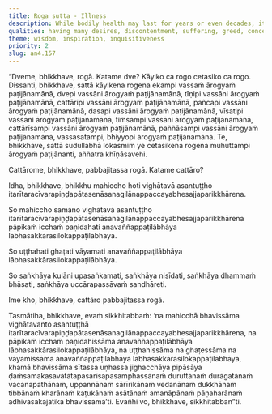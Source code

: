 ```yaml
---
title: Roga sutta - Illness
description: While bodily health may last for years or even decades, it is very rare to find beings who can enjoy freedom from mental illness even for a moment. The Buddha goes on to describe four illnesses that afflict one gone forth.
qualities: having many desires, discontentment, suffering, greed, conceit, passion
theme: wisdom, inspiration, inquisitiveness
priority: 2
slug: an4.157
---
```


“Dveme, bhikkhave, rogā. Katame dve? Kāyiko ca rogo cetasiko ca rogo. Dissanti, bhikkhave, sattā kāyikena rogena ekampi vassaṁ ārogyaṁ paṭijānamānā, dvepi vassāni ārogyaṁ paṭijānamānā, tīṇipi vassāni ārogyaṁ paṭijānamānā, cattāripi vassāni ārogyaṁ paṭijānamānā, pañcapi vassāni ārogyaṁ paṭijānamānā, dasapi vassāni ārogyaṁ paṭijānamānā, vīsatipi vassāni ārogyaṁ paṭijānamānā, tiṁsampi vassāni ārogyaṁ paṭijānamānā, cattārīsampi vassāni ārogyaṁ paṭijānamānā, paññāsampi vassāni ārogyaṁ paṭijānamānā, vassasatampi, bhiyyopi ārogyaṁ paṭijānamānā. Te, bhikkhave, sattā sudullabhā lokasmiṁ ye cetasikena rogena muhuttampi ārogyaṁ paṭijānanti, aññatra khīṇāsavehi.

Cattārome, bhikkhave, pabbajitassa rogā. Katame cattāro?

Idha, bhikkhave, bhikkhu mahiccho hoti vighātavā asantuṭṭho itarītaracīvarapiṇḍapātasenāsanagilānappaccayabhesajjaparikkhārena.

So mahiccho samāno vighātavā asantuṭṭho itarītaracīvarapiṇḍapātasenāsanagilānappaccayabhesajjaparikkhārena pāpikaṁ icchaṁ paṇidahati anavaññappaṭilābhāya lābhasakkārasilokappaṭilābhāya.

So uṭṭhahati ghaṭati vāyamati anavaññappaṭilābhāya lābhasakkārasilokappaṭilābhāya.

So saṅkhāya kulāni upasaṅkamati, saṅkhāya nisīdati, saṅkhāya dhammaṁ bhāsati, saṅkhāya uccārapassāvaṁ sandhāreti.

Ime kho, bhikkhave, cattāro pabbajitassa rogā.

Tasmātiha, bhikkhave, evaṁ sikkhitabbaṁ: ‘na mahicchā bhavissāma vighātavanto asantuṭṭhā itarītaracīvarapiṇḍapātasenāsanagilānappaccayabhesajjaparikkhārena, na pāpikaṁ icchaṁ paṇidahissāma anavaññappaṭilābhāya lābhasakkārasilokappaṭilābhāya, na uṭṭhahissāma na ghaṭessāma na vāyamissāma anavaññappaṭilābhāya lābhasakkārasilokappaṭilābhāya, khamā bhavissāma sītassa uṇhassa jighacchāya pipāsāya ḍaṁsamakasavātātapasarīsapasamphassānaṁ duruttānaṁ durāgatānaṁ vacanapathānaṁ, uppannānaṁ sārīrikānaṁ vedanānaṁ dukkhānaṁ tibbānaṁ kharānaṁ kaṭukānaṁ asātānaṁ amanāpānaṁ pāṇaharānaṁ adhivāsakajātikā bhavissāmā’ti. Evañhi vo, bhikkhave, sikkhitabban”ti.
